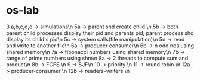 # os-lab

3 a,b,c,d,e -> simulations\n
5a -> parent shd create child \n
5b -> both parent child processes display their pid and parents pid; parent process shd display its child's pid\n
5c -> system calls(file manipulation)\n
5d -> read and write to another file\n
6a -> producer consumer\n
6b -> n odd nos using shared memory\n
7a -> fibonacci numbers using shared memory\n
7b -> range of prime numbers using shm\n
8a -> 2 threads to compute sum and product\n
8b -> FCFS \n
9 -> SJF\n
10 -> priority \n
11 -> round robin \n
12a -> producer-consumer \n
12b -> readers-writers \n
